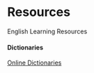 # Resources
English Learning Resources

#### Dictionaries
[Online Dictionaries](https://github.com/vocultimate/Resources/blob/main/Online_Dictionaries.md)
